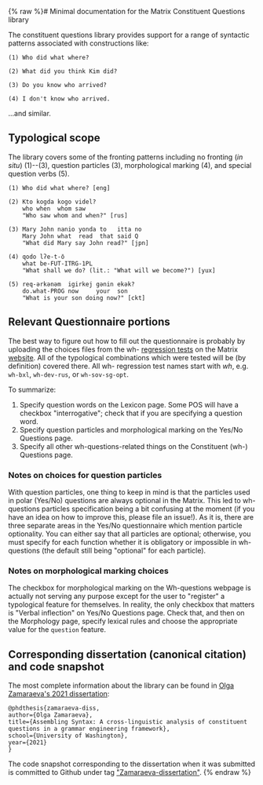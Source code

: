 {% raw %}# Minimal documentation for the Matrix Constituent Questions library

The constituent questions library provides support for a range of syntactic patterns associated with constructions like:

```
(1) Who did what where?

(2) What did you think Kim did?

(3) Do you know who arrived?

(4) I don't know who arrived.
```

...and similar.

## Typological scope

The library covers some of the fronting patterns including no fronting (*in situ*) (1)--(3), question particles (3), morphological marking (4),  and special question verbs (5).

```
(1) Who did what where? [eng]

(2) Kto kogda kogo videl?
    who when  whom saw
    "Who saw whom and when?" [rus]

(3) Mary John nanio yonda to   itta no
    Mary John what  read  that said Q
    "What did Mary say John read?" [jpn]

(4) qodo lʔe-t-о̄
    what be-FUT-ITRG-1PL
    "What shall we do? (lit.: "What will we become?") [yux]

(5) req-ərkənəm  igirkej gənin ekək?
    do.what-PROG now     your  son
    "What is your son doing now?" [ckt]     
```

## Relevant Questionnaire portions

The best way to figure out how to fill out the questionnaire is probably by uploading the choices files from the wh- [regression tests](https://delph-in.github.io/docs/matrix/MatrixRegressionTesting) on the Matrix [website](https://matrix.ling.washington.edu/customize/matrix.cgi). All of the typological combinations which were tested will be (by definition) covered there. All wh- regression test names start with *wh*, e.g. `wh-bxl`, `wh-dev-rus`, or `wh-sov-sg-opt`.

To summarize:

1. Specify question words on the Lexicon page. Some POS will have a checkbox "interrogative"; check that if you are specifying a question word.
2. Specify question particles and morphological marking on the Yes/No Questions page. 
3. Specify all other wh-questions-related things on the Constituent (wh-) Questions page.

### Notes on choices for question particles

With question particles, one thing to keep in mind is that the particles used in polar (Yes/No) questions are always optional in the Matrix. This led to wh-questions particles specification being a bit confusing at the moment (if you have an idea on how to improve this, please file an issue!). As it is, there are three separate areas in the Yes/No questionnaire which mention particle optionality. You can either say that all particles are optional; otherwise, you must specify for each function whether it is obligatory or impossible in wh-questions (the default still being "optional" for each particle).

### Notes on morphological marking choices
The checkbox for morphological marking on the Wh-questions webpage is actually not serving any purpose except for the user to "register" a typological feature for themselves. In reality, the only checkbox that matters is "Verbal inflection" on Yes/No Questions page. Check that, and then on the Morphology page, specify lexical rules and choose the appropriate value for the `question` feature.

## Corresponding dissertation (canonical citation) and code snapshot

The most complete information about the library can be found in [Olga Zamaraeva's 2021 dissertation](https://olzama.github.io/OZ-diss.pdf):

```
@phdthesis{zamaraeva-diss,
author={Olga Zamaraeva},
title={Assembling Syntax: A cross-linguistic analysis of constituent questions in a grammar engineering framework},
school={University of Washington},
year={2021}
}
```

The code snapshot corresponding to the dissertation when it was submitted is committed to Github under tag ["Zamaraeva-dissertation"](https://github.com/delph-in/matrix/releases/tag/Zamaraeva-dissertation).
<update date omitted for speed>{% endraw %}
